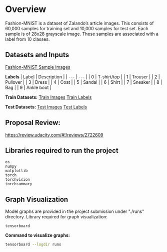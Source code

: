# Overview
Fashion-MNIST is a dataset of Zalando’s article images. This consists of 60,000 samples for training set and 10,000 samples for test set. Each sample is of 28x28 grayscale image. These samples are associated with a label from 10 classes.

## Datasets and Inputs
[Fashion-MNIST Sample Images](https://github.com/zalandoresearch/fashion-mnist/blob/master/doc/img/fashion-mnist-sprite.png)

**Labels**
| Label | Description |
| --- | --- |
| 0 | T-shirt/top |
| 1 | Trouser |
| 2 | Pullover |
| 3 | Dress |
| 4 | Coat |
| 5 | Sandal |
| 6 | Shirt |
| 7 | Sneaker |
| 8 | Bag |
| 9 | Ankle boot |


**Train Datasets:**
[Train Images](http://fashion-mnist.s3-website.eu-central-1.amazonaws.com/train-images-idx3-ubyte.gz)
[Train Labels](http://fashion-mnist.s3-website.eu-central-1.amazonaws.com/train-labels-idx1-ubyte.gz)

**Test Datasets:**
[Test Images](http://fashion-mnist.s3-website.eu-central-1.amazonaws.com/t10k-images-idx3-ubyte.gz)
[Test Labels](http://fashion-mnist.s3-website.eu-central-1.amazonaws.com/t10k-labels-idx1-ubyte.gz)

## Proposal Review:

<https://review.udacity.com/#!/reviews/2722609>


## Libraries required to run the project

````
os
numpy
matplotlib
torch
torchvision
torchsummary
````

## Graph Visualization
Model graphs are provided in the project submission under "./runs" directory.
Library required for graph visualization:

````
tensorboard
````

**Command to visualize graphs:**

````bash
tensorboard --logdir runs
````


